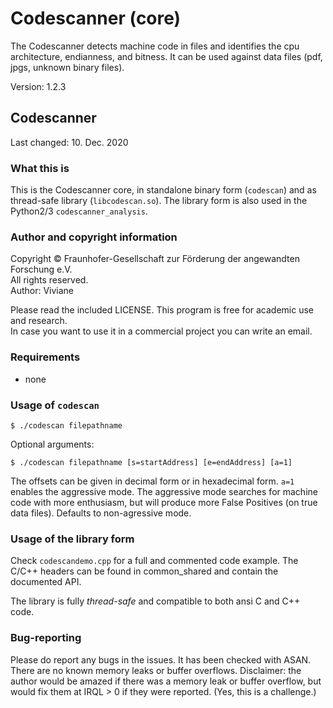 # Codescanner (core) #

The Codescanner detects machine code in files and identifies the cpu architecture, endianness, and bitness.
It can be used against data files (pdf, jpgs, unknown binary files).

Version: 1.2.3  
## Codescanner

Last changed: 10. Dec. 2020

### What this is

This is the Codescanner core, in standalone binary form (`codescan`) and
as thread-safe library (`libcodescan.so`). The library form is also used 
in the Python2/3 `codescanner_analysis`.

### Author and copyright information

Copyright © Fraunhofer-Gesellschaft zur Förderung der angewandten Forschung e.V.   
All rights reserved.   
Author: Viviane

Please read the included LICENSE. This program is free for academic use and research.   
In case you want to use it in a commercial project you can write an email.

### Requirements
* none

### Usage of `codescan`

```
$ ./codescan filepathname
```

Optional arguments:

```
$ ./codescan filepathname [s=startAddress] [e=endAddress] [a=1]

```

The offsets can be given in decimal form or in hexadecimal form. `a=1` 
enables the aggressive mode. The aggressive mode searches for machine code with
more enthusiasm, but will produce more False Positives (on true data files).
Defaults to non-agressive mode.

### Usage of the library form

Check `codescandemo.cpp` for a full and commented code example.
The C/C++ headers can be found in common_shared and contain the documented API.

The library is fully *thread-safe* and compatible to both ansi C and C++ code.

### Bug-reporting

Please do report any bugs in the issues. 
It has been checked with ASAN. There are no known memory leaks or buffer overflows. 
Disclaimer: the author would be amazed if there was a memory leak or buffer 
overflow, but would fix them at IRQL > 0 if they were reported. (Yes, this is a challenge.)
